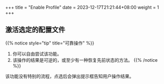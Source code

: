 +++
title = "Enable Profile"
date =  2023-12-17T21:21:44+08:00
weight = 1
+++

## 激活选定的配置文件

{{% notice style="tip" title="可靠操作" %}}
1. 你可以自由尝试该功能。
2. 该操作的结果是可逆的，或至少有一种恢复先前状态的方法。
{{% /notice %}}

该功能没有特别的流程，点选后会弹出提示框告知用户操作结果。
